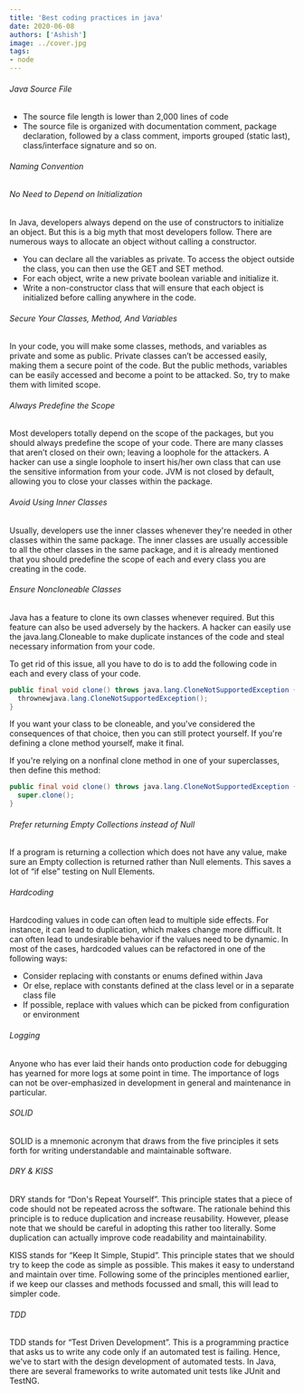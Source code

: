 ```yaml
---
title: 'Best coding practices in java'
date: 2020-06-08
authors: ['Ashish']
image: ../cover.jpg
tags:
- node
---
```

###### Java Source File
- The source file length is lower than 2,000 lines of code
- The source file is organized with documentation comment, package declaration, followed by a class comment, imports grouped (static last), class/interface signature and so on.

###### Naming Convention

###### No Need to Depend on Initialization
In Java, developers always depend on the use of constructors to initialize an object. But this is a big myth that most developers follow. There are numerous ways to allocate an object without calling a constructor.
- You can declare all the variables as private. To access the object outside the class, you can then use the GET and SET method.
- For each object, write a new private boolean variable and initialize it.
- Write a non-constructor class that will ensure that each object is initialized before calling anywhere in the code.

###### Secure Your Classes, Method, And Variables
In your code, you will make some classes, methods, and variables as private and some as public. Private classes can’t be accessed easily, making them a secure point of the code. But the public methods, variables can be easily accessed and become a point to be attacked. So, try to make them with limited scope.

###### Always Predefine the Scope
Most developers totally depend on the scope of the packages, but you should always predefine the scope of your code. There are many classes that aren’t closed on their own; leaving a loophole for the attackers. A hacker can use a single loophole to insert his/her own class that can use the sensitive information from your code. JVM is not closed by default, allowing you to close your classes within the package.

###### Avoid Using Inner Classes
Usually, developers use the inner classes whenever they're needed in other classes within the same package. The inner classes are usually accessible to all the other classes in the same package, and it is already mentioned that you should predefine the scope of each and every class you are creating in the code.

###### Ensure Noncloneable Classes
Java has a feature to clone its own classes whenever required. But this feature can also be used adversely by the hackers. A hacker can easily use the java.lang.Cloneable to make duplicate instances of the code and steal necessary information from your code.

To get rid of this issue, all you have to do is to add the following code in each and every class of your code.

```java
public final void clone() throws java.lang.CloneNotSupportedException {
  thrownewjava.lang.CloneNotSupportedException();
}
```

If you want your class to be cloneable, and you've considered the consequences of that choice, then you can still protect yourself. If you're defining a clone method yourself, make it final.

If you're relying on a nonfinal clone method in one of your superclasses, then define this method:

```java
public final void clone() throws java.lang.CloneNotSupportedException {
  super.clone();
}
```

###### Prefer returning Empty Collections instead of Null
If a program is returning a collection which does not have any value, make sure an Empty collection is returned rather than Null elements. This saves a lot of “if else” testing on Null Elements.

###### Hardcoding
Hardcoding values in code can often lead to multiple side effects. For instance, it can lead to duplication, which makes change more difficult. It can often lead to undesirable behavior if the values need to be dynamic. In most of the cases, hardcoded values can be refactored in one of the following ways:
- Consider replacing with constants or enums defined within Java
- Or else, replace with constants defined at the class level or in a separate class file
- If possible, replace with values which can be picked from configuration or environment

###### Logging
Anyone who has ever laid their hands onto production code for debugging has yearned for more logs at some point in time. The importance of logs can not be over-emphasized in development in general and maintenance in particular.

###### SOLID
SOLID is a mnemonic acronym that draws from the five principles it sets forth for writing understandable and maintainable software.

###### DRY & KISS
DRY stands for “Don's Repeat Yourself”. This principle states that a piece of code should not be repeated across the software. The rationale behind this principle is to reduce duplication and increase reusability. However, please note that we should be careful in adopting this rather too literally. Some duplication can actually improve code readability and maintainability.

KISS stands for “Keep It Simple, Stupid”. This principle states that we should try to keep the code as simple as possible. This makes it easy to understand and maintain over time. Following some of the principles mentioned earlier, if we keep our classes and methods focussed and small, this will lead to simpler code.

###### TDD
TDD stands for “Test Driven Development”. This is a programming practice that asks us to write any code only if an automated test is failing. Hence, we've to start with the design development of automated tests. In Java, there are several frameworks to write automated unit tests like JUnit and TestNG.

###### 